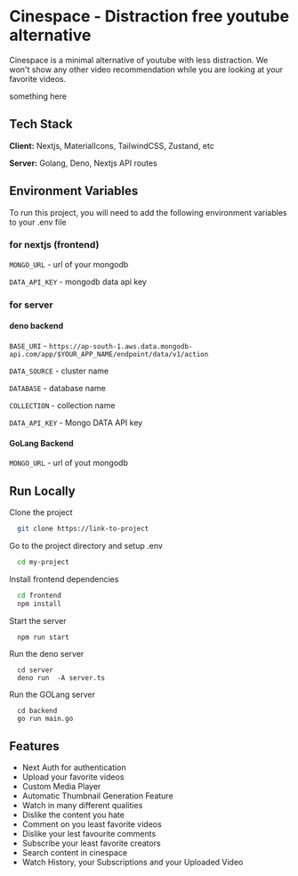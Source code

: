 
# Cinespace - Distraction free youtube alternative

Cinespace is a minimal alternative of youtube with less distraction. We won't show 
any other video recommendation while you are looking at your favorite videos. 

something here

## Tech Stack

**Client:** Nextjs, MaterialIcons, TailwindCSS, Zustand, etc

**Server:** Golang, Deno, Nextjs API routes


## Environment Variables

To run this project, you will need to add the following environment variables to your .env file

### for nextjs (frontend)
`MONGO_URL` - url of your mongodb

`DATA_API_KEY` - mongodb data api key


### for server
#### deno backend
`BASE_URI` - `https://ap-south-1.aws.data.mongodb-api.com/app/$YOUR_APP_NAME/endpoint/data/v1/action`

`DATA_SOURCE` - cluster name

`DATABASE` - database name

`COLLECTION` - collection name

`DATA_API_KEY` - Mongo DATA API key

#### GoLang Backend

`MONGO_URL` - url of yout mongodb





## Run Locally

Clone the project

```bash
  git clone https://link-to-project
```

Go to the project directory and setup .env

```bash
  cd my-project
```

Install frontend dependencies

```bash
  cd frontend
  npm install
```

Start the server

```bash
  npm run start
```

Run the deno server

```
  cd server
  deno run  -A server.ts
```

Run the GOLang server

```
  cd backend
  go run main.go
```

## Features

- Next Auth for authentication
- Upload your favorite videos
- Custom Media Player
- Automatic Thumbnail Generation Feature
- Watch in many different qualities
- Dislike the content you hate
- Comment on you least favorite videos
- Dislike your lest favourite comments
- Subscribe your least favorite creators
- Search content in cinespace
- Watch History, your Subscriptions and your Uploaded Video

